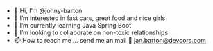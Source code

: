 - 👋 Hi, I’m @johny-barton
- 👀 I’m interested in fast cars, great food and nice girls
- 🌱 I’m currently learning Java Spring Boot
- 💞️ I’m looking to collaborate on non-toxic relationships
- 📫 How to reach me ... send me an mail 📩 jan.barton@devcors.com

<!---
johny-barton/johny-barton is a ✨ special ✨ repository because its `README.md` (this file) appears on your GitHub profile.
You can click the Preview link to take a look at your changes.
--->
